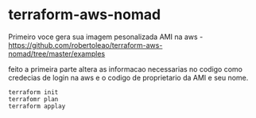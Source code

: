 # terraform-aws-nomad





Primeiro voce gera sua imagem pesonalizada AMI na aws - https://github.com/robertoleao/terraform-aws-nomad/tree/master/examples

feito a primeira parte altera as informacao necessarias no codigo como credecias de login na aws e o codigo de proprietario da AMI e seu nome.



```HashiCorp Configuration Language
terraform init
terrafomr plan
terraform applay
```

